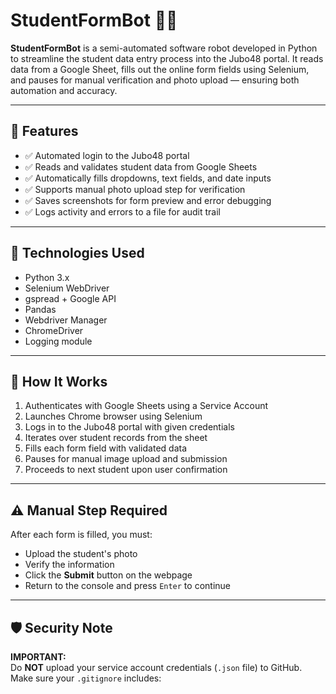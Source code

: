 # StudentFormBot 🧠🤖

**StudentFormBot** is a semi-automated software robot developed in Python to streamline the student data entry process into the Jubo48 portal. It reads data from a Google Sheet, fills out the online form fields using Selenium, and pauses for manual verification and photo upload — ensuring both automation and accuracy.

---

## 🔧 Features

- ✅ Automated login to the Jubo48 portal
- ✅ Reads and validates student data from Google Sheets
- ✅ Automatically fills dropdowns, text fields, and date inputs
- ✅ Supports manual photo upload step for verification
- ✅ Saves screenshots for form preview and error debugging
- ✅ Logs activity and errors to a file for audit trail

---

## 📂 Technologies Used

- Python 3.x  
- Selenium WebDriver  
- gspread + Google API  
- Pandas  
- Webdriver Manager  
- ChromeDriver  
- Logging module

---

## 🚀 How It Works

1. Authenticates with Google Sheets using a Service Account
2. Launches Chrome browser using Selenium
3. Logs in to the Jubo48 portal with given credentials
4. Iterates over student records from the sheet
5. Fills each form field with validated data
6. Pauses for manual image upload and submission
7. Proceeds to next student upon user confirmation

---

## ⚠️ Manual Step Required

After each form is filled, you must:
- Upload the student's photo
- Verify the information
- Click the **Submit** button on the webpage
- Return to the console and press `Enter` to continue

---

## 🛡️ Security Note

**IMPORTANT:**  
Do **NOT** upload your service account credentials (`.json` file) to GitHub. Make sure your `.gitignore` includes:
